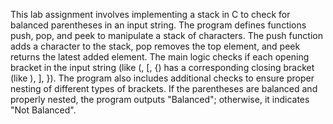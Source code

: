 This lab assignment involves implementing a stack in C to check for balanced parentheses in an input string. The program defines functions push, pop, and peek to manipulate a stack of characters. The push function adds a character to the stack, pop removes the top element, and peek returns the latest added element. The main logic checks if each opening bracket in the input string (like (, [, {) has a corresponding closing bracket (like ), ], }). The program also includes additional checks to ensure proper nesting of different types of brackets. If the parentheses are balanced and properly nested, the program outputs "Balanced"; otherwise, it indicates "Not Balanced".

